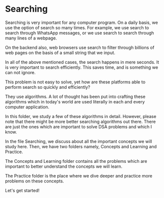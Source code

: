 # Searching

Searching is very important for any computer program. On a daily basis, we use the option of search so many times. For example, we use search to search through WhatsApp messages, or we use search to search through many lines of a webpage.

On the backend also, web browsers use search to filter through billions of web pages on the basis of a small string that we input.

In all of the above mentioned cases, the search happens in mere seconds. It is very important to search efficiently. This saves time, and is something we can not ignore.

This problem is not easy to solve, yet how are these platforms able to perform search so quickly and efficiently?

They use algorithms. A lot of thought has been put into crafting these algorithms which in today's world are used literally in each and every computer application.

In this folder, we study a few of these algorithms in detail. However, please note that there might be more better searching algorithms out there. There are just the ones which are important to solve DSA problems and which I know.

In the file Searching, we discuss about all the important concepts we will study here. Then, we have two folders namely, Concepts and Learning and Practice.

The Concepts and Learning folder contains all the problems which are important to better understand the concepts we will learn.

The Practice folder is the place where we dive deeper and practice more problems on these concepts.

Let's get started!
